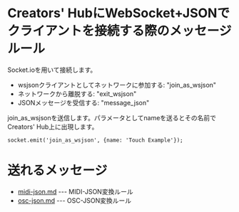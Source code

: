# Creators' HubにWebSocket+JSONでクライアントを接続する際のメッセージルール

Socket.ioを用いて接続します。

- wsjsonクライアントとしてネットワークに参加する: "join_as_wsjson"
- ネットワークから離脱する: "exit_wsjson"
- JSONメッセージを受信する: "message_json"

join_as_wsjsonを送信します。パラメータとしてnameを送るとその名前でCreators' Hub上に出現します。

```
socket.emit('join_as_wsjson', {name: 'Touch Example'});
```

# 送れるメッセージ

- [midi-json.md](./midi-json.md) --- MIDI-JSON変換ルール
- [osc-json.md](./osc-json.md) --- OSC-JSON変換ルール
